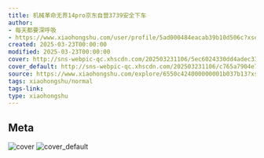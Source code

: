```yaml
---
title: 机械革命无界14pro京东自营3739安全下车
author:
- 每天都要深呼吸
- https://www.xiaohongshu.com/user/profile/5ad000484eacab39b10d506c?xsec_token=undefined
created: 2025-03-23T00:00:00
modified: 2025-03-23T00:00:00
cover: http://sns-webpic-qc.xhscdn.com/202503231106/5ec6024330dd4adec33a03288a8402d2/1040g00830rchc9od1i4g4a4g8u04gk3ce9ikffg!nc_n_webp_prv_1
cover_default: http://sns-webpic-qc.xhscdn.com/202503231106/c765a7904e77339c14d680e9dd2c86e7/1040g00830rchc9od1i4g4a4g8u04gk3ce9ikffg!nc_n_webp_mw_1
source: https://www.xiaohongshu.com/explore/6550c424000000001b037b13?xsec_token=ABmEnxqS2gO8HoZUK24IwBS2G3oGTC4t7N5coQQxUl0WM=
tags: xiaohongshu/normal
tags-link:
type: xiaohongshu
---
```


## Meta

![cover](http://sns-webpic-qc.xhscdn.com/202503231106/5ec6024330dd4adec33a03288a8402d2/1040g00830rchc9od1i4g4a4g8u04gk3ce9ikffg!nc_n_webp_prv_1)
![cover_default](http://sns-webpic-qc.xhscdn.com/202503231106/c765a7904e77339c14d680e9dd2c86e7/1040g00830rchc9od1i4g4a4g8u04gk3ce9ikffg!nc_n_webp_mw_1)
